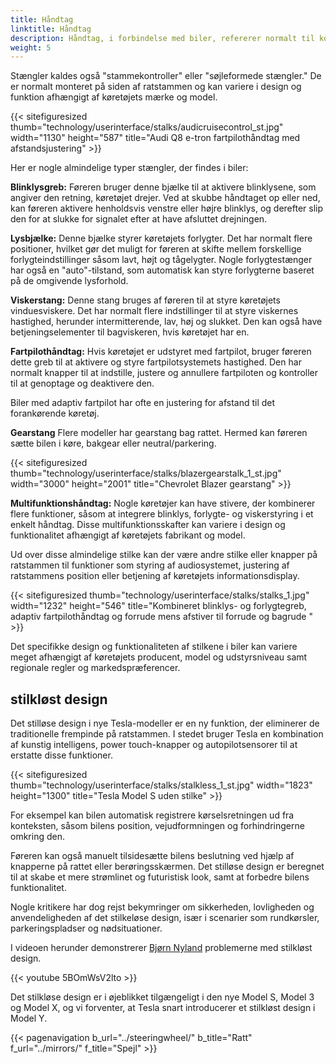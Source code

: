 ```yaml
---
title: Håndtag
linktitle: Håndtag
description: Håndtag, i forbindelse med biler, refererer normalt til kontrolkontakterne eller håndtagene på ratstammen, som chauffører bruger til at betjene forskellige køretøjsfunktioner uden at tage hænderne fra rattet.
weight: 5
---
```

<!-- markdownlint-disable MD033 -->
Stængler kaldes også "stammekontroller" eller "søjleformede stængler." De er normalt monteret på siden af ​​ratstammen og kan variere i design og funktion afhængigt af køretøjets mærke og model.

{{< sitefiguresized thumb="technology/userinterface/stalks/audicruisecontrol_st.jpg" width="1130" height="587" title="Audi Q8 e-tron fartpilothåndtag med afstandsjustering" >}}

Her er nogle almindelige typer stængler, der findes i biler:

**Blinklysgreb:** Føreren bruger denne bjælke til at aktivere blinklysene, som angiver den retning, køretøjet drejer. Ved at skubbe håndtaget op eller ned, kan føreren aktivere henholdsvis venstre eller højre blinklys, og derefter slip den for at slukke for signalet efter at have afsluttet drejningen.

**Lysbjælke:** Denne bjælke styrer køretøjets forlygter. Det har normalt flere positioner, hvilket gør det muligt for føreren at skifte mellem forskellige forlygteindstillinger såsom lavt, højt og tågelygter. Nogle forlygtestænger har også en "auto"-tilstand, som automatisk kan styre forlygterne baseret på de omgivende lysforhold.

**Viskerstang:** Denne stang bruges af føreren til at styre køretøjets vinduesviskere. Det har normalt flere indstillinger til at styre viskernes hastighed, herunder intermitterende, lav, høj og slukket. Den kan også have betjeningselementer til bagviskeren, hvis køretøjet har en.

**Fartpilothåndtag:** Hvis køretøjet er udstyret med fartpilot, bruger føreren dette greb til at aktivere og styre fartpilotsystemets hastighed. Den har normalt knapper til at indstille, justere og annullere fartpiloten og kontroller til at genoptage og deaktivere den.

Biler med adaptiv fartpilot har ofte en justering for afstand til det forankørende køretøj.

**Gearstang** Flere modeller har gearstang bag rattet. Hermed kan føreren sætte bilen i køre, bakgear eller neutral/parkering.

{{< sitefiguresized thumb="technology/userinterface/stalks/blazergearstalk_1_st.jpg" width="3000" height="2001" title="Chevrolet Blazer gearstang" >}}

**Multifunktionshåndtag:** Nogle køretøjer kan have stivere, der kombinerer flere funktioner, såsom at integrere blinklys, forlygte- og viskerstyring i et enkelt håndtag. Disse multifunktionsskafter kan variere i design og funktionalitet afhængigt af køretøjets fabrikant og model.

Ud over disse almindelige stilke kan der være andre stilke eller knapper på ratstammen til funktioner som styring af audiosystemet, justering af ratstammens position eller betjening af køretøjets informationsdisplay.

{{< sitefiguresized thumb="technology/userinterface/stalks/stalks_1.jpg" width="1232" height="546" title="Kombineret blinklys- og forlygtegreb, adaptiv fartpilothåndtag og forrude mens afstiver til forrude og bagrude " >}}

Det specifikke design og funktionaliteten af ​​stilkene i biler kan variere meget afhængigt af køretøjets producent, model og udstyrsniveau samt regionale regler og markedspræferencer.

## stilkløst design

Det stilløse design i nye Tesla-modeller er en ny funktion, der eliminerer de traditionelle frempinde på ratstammen. I stedet bruger Tesla en kombination af kunstig intelligens, power touch-knapper og autopilotsensorer til at erstatte disse funktioner.

{{< sitefiguresized thumb="technology/userinterface/stalks/stalkless_1_st.jpg" width="1823" height="1300" title="Tesla Model S uden stilke" >}}

For eksempel kan bilen automatisk registrere kørselsretningen ud fra konteksten, såsom bilens position, vejudformningen og forhindringerne omkring den.

Føreren kan også manuelt tilsidesætte bilens beslutning ved hjælp af knapperne på rattet eller berøringsskærmen. Det stilløse design er beregnet til at skabe et mere strømlinet og futuristisk look,
samt at forbedre bilens funktionalitet.

Nogle kritikere har dog rejst bekymringer om sikkerheden, lovligheden og anvendeligheden af ​​det stilkeløse design, især i scenarier som rundkørsler, parkeringspladser og nødsituationer.

I videoen herunder demonstrerer [Bjørn Nyland](../../../guides/evreviewers/#bjørn-nyland) problemerne med stilkløst design.

{{< youtube 5BOmWsV2lto >}}

Det stilkløse design er i øjeblikket tilgængeligt i den nye Model S, Model 3 og Model X, og vi forventer, at Tesla snart introducerer et stilkløst design i Model Y.

{{< pagenavigation b_url="../steeringwheel/" b_title="Ratt" f_url="../mirrors/" f_title="Spejl" >}}